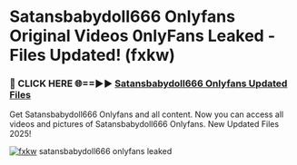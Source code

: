 # Satansbabydoll666 Onlyfans Original Videos 0nlyFans Leaked - Files Updated! (fxkw)

<h3>🔴 CLICK HERE 🌐==►► <a href="https://tinyurl.com/3hn5wdd3" rel="nofollow">Satansbabydoll666 Onlyfans Updated Files</a></h3>

Get Satansbabydoll666 Onlyfans and all content. Now you can access all videos and pictures of Satansbabydoll666 Onlyfans. New Updated Files 2025!

[![fxkw](https://i.imgur.com/4HnBqBT.gif)](https://tinyurl.com/3hn5wdd3)
satansbabydoll666 onlyfans leaked